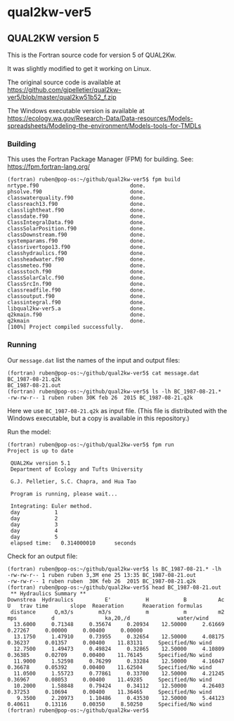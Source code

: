 # qual2kw-ver5
## QUAL2KW version 5

This is the Fortran source code for version 5 of QUAL2Kw. 

It was slightly modified to get it working on Linux.

The original source code is available at https://github.com/gjpelletier/qual2kw-ver5/blob/master/qual2kw51b52_f.zip

The Windows executable version is available at
https://ecology.wa.gov/Research-Data/Data-resources/Models-spreadsheets/Modeling-the-environment/Models-tools-for-TMDLs


### Building

This uses the Fortran Package Manager (FPM) for building.
See: https://fpm.fortran-lang.org/

```
(fortran) ruben@pop-os:~/github/qual2kw-ver5$ fpm build
nrtype.f90                             done.
phsolve.f90                            done.
classwaterquality.f90                  done.
classreach13.f90                       done.
classlightheat.f90                     done.
classdate.f90                          done.
ClassIntegralData.f90                  done.
classSolarPosition.f90                 done.
classDownstream.f90                    done.
systemparams.f90                       done.
classrivertopo13.f90                   done.
classhydraulics.f90                    done.
classheadwater.f90                     done.
classmeteo.f90                         done.
classstoch.f90                         done.
classSolarCalc.f90                     done.
ClassSrcIn.f90                         done.
classreadfile.f90                      done.
classoutput.f90                        done.
classintegral.f90                      done.
libqual2kw-ver5.a                      done.
q2kmain.f90                            done.
q2kmain                                done.
[100%] Project compiled successfully.
```

### Running

Our `message.dat` list the names of the input and output files:

```
(fortran) ruben@pop-os:~/github/qual2kw-ver5$ cat message.dat 
BC_1987-08-21.q2k
BC_1987-08-21.out
(fortran) ruben@pop-os:~/github/qual2kw-ver5$ ls -lh BC_1987-08-21.*
-rw-rw-r-- 1 ruben ruben 30K feb 26  2015 BC_1987-08-21.q2k
```

Here we use `BC_1987-08-21.q2k` as input file.
(This file is distributed with the Windows executable, but a copy is available in this repository.)

Run the model:

```
(fortran) ruben@pop-os:~/github/qual2kw-ver5$ fpm run
Project is up to date

 QUAL2Kw version 5.1
 Department of Ecology and Tufts University

 G.J. Pelletier, S.C. Chapra, and Hua Tao

 Program is running, please wait...

 Integrating: Euler method.
 day           1
 day           2
 day           3
 day           4
 day           5
 elapsed time:   0.314000010      seconds
```

Check for an output file:

```
(fortran) ruben@pop-os:~/github/qual2kw-ver5$ ls BC_1987-08-21.* -lh
-rw-rw-r-- 1 ruben ruben 3,3M ene 25 13:35 BC_1987-08-21.out
-rw-rw-r-- 1 ruben ruben  30K feb 26  2015 BC_1987-08-21.q2k
(fortran) ruben@pop-os:~/github/qual2kw-ver5$ head BC_1987-08-21.out 
 ** Hydraulics Summary **
Downstrea  Hydraulics          E'           H           B          Ac           U   trav time       slope  Reaeration      Reaeration formulas
 distance      Q,m3/s        m3/s           m           m          m2         mps           d                ka,20,/d               water/wind
  13.6000     0.71348     0.35674     0.20934    12.50000     2.61669     0.27267     0.00000     0.00400     0.00000                                   
  13.1750     1.47910     0.73955     0.32654    12.50000     4.08175     0.36237     0.01357     0.00400    11.83131     Specified/No wind             
  12.7500     1.49473     0.49824     0.32865    12.50000     4.10809     0.36385     0.02709     0.00400    11.76145     Specified/No wind             
  11.9000     1.52598     0.76299     0.33284    12.50000     4.16047     0.36678     0.05392     0.00400    11.62504     Specified/No wind             
  11.0500     1.55723     0.77861     0.33700    12.50000     4.21245     0.36967     0.08053     0.00400    11.49285     Specified/No wind             
  10.2000     1.58848     0.79424     0.34112    12.50000     4.26403     0.37253     0.10694     0.00400    11.36465     Specified/No wind             
   9.3500     2.20973     1.10486     0.43530    12.50000     5.44123     0.40611     0.13116     0.00350     8.50250     Specified/No wind             
(fortran) ruben@pop-os:~/github/qual2kw-ver5$ 
```
